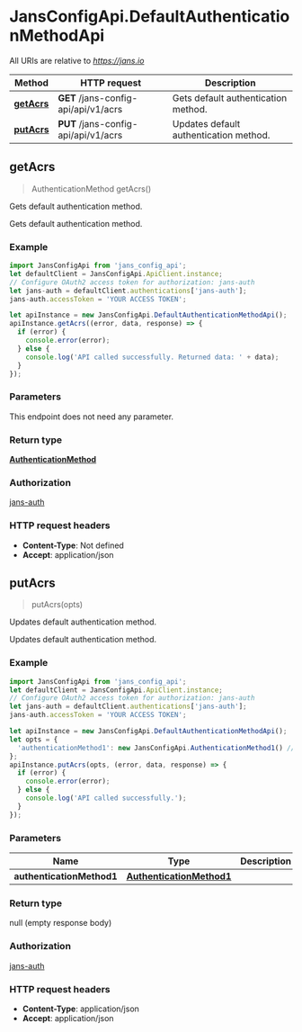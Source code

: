 # JansConfigApi.DefaultAuthenticationMethodApi

All URIs are relative to *https://jans.io*

Method | HTTP request | Description
------------- | ------------- | -------------
[**getAcrs**](DefaultAuthenticationMethodApi.md#getAcrs) | **GET** /jans-config-api/api/v1/acrs | Gets default authentication method.
[**putAcrs**](DefaultAuthenticationMethodApi.md#putAcrs) | **PUT** /jans-config-api/api/v1/acrs | Updates default authentication method.



## getAcrs

> AuthenticationMethod getAcrs()

Gets default authentication method.

Gets default authentication method.

### Example

```javascript
import JansConfigApi from 'jans_config_api';
let defaultClient = JansConfigApi.ApiClient.instance;
// Configure OAuth2 access token for authorization: jans-auth
let jans-auth = defaultClient.authentications['jans-auth'];
jans-auth.accessToken = 'YOUR ACCESS TOKEN';

let apiInstance = new JansConfigApi.DefaultAuthenticationMethodApi();
apiInstance.getAcrs((error, data, response) => {
  if (error) {
    console.error(error);
  } else {
    console.log('API called successfully. Returned data: ' + data);
  }
});
```

### Parameters

This endpoint does not need any parameter.

### Return type

[**AuthenticationMethod**](AuthenticationMethod.md)

### Authorization

[jans-auth](../README.md#jans-auth)

### HTTP request headers

- **Content-Type**: Not defined
- **Accept**: application/json


## putAcrs

> putAcrs(opts)

Updates default authentication method.

Updates default authentication method.

### Example

```javascript
import JansConfigApi from 'jans_config_api';
let defaultClient = JansConfigApi.ApiClient.instance;
// Configure OAuth2 access token for authorization: jans-auth
let jans-auth = defaultClient.authentications['jans-auth'];
jans-auth.accessToken = 'YOUR ACCESS TOKEN';

let apiInstance = new JansConfigApi.DefaultAuthenticationMethodApi();
let opts = {
  'authenticationMethod1': new JansConfigApi.AuthenticationMethod1() // AuthenticationMethod1 | 
};
apiInstance.putAcrs(opts, (error, data, response) => {
  if (error) {
    console.error(error);
  } else {
    console.log('API called successfully.');
  }
});
```

### Parameters


Name | Type | Description  | Notes
------------- | ------------- | ------------- | -------------
 **authenticationMethod1** | [**AuthenticationMethod1**](AuthenticationMethod1.md)|  | [optional] 

### Return type

null (empty response body)

### Authorization

[jans-auth](../README.md#jans-auth)

### HTTP request headers

- **Content-Type**: application/json
- **Accept**: application/json

